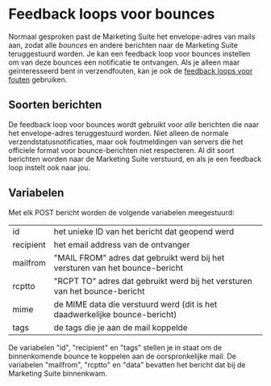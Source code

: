 # Feedback loops voor bounces

Normaal gesproken past de Marketing Suite het envelope-adres van mails aan,
zodat alle *bounces* en andere berichten naar de Marketing Suite teruggestuurd worden.
Je kan een feedback loop voor bounces instellen om van deze bounces een notificatie te ontvangen.
Als je alleen maar geïnteresseerd bent in verzendfouten,
kan je ook de [feedback loops voor fouten](feedback-failures) gebruiken.

## Soorten berichten

De feedback loop voor bounces wordt gebruikt voor _alle_ berichten die naar het envelope-adres teruggestuurd worden.
Niet alleen de normale verzendstatusnotificaties, maar ook foutmeldingen
van servers die het officiele format voor bounce-berichten niet respecteren.
Al dit soort berichten worden naar de Marketing Suite verstuurd,
en als je een feedback loop instelt ook naar jou.

## Variabelen

Met elk POST bericht worden de volgende variabelen meegestuurd:

<table>
    <tr>
        <td>id</td>
        <td>het unieke ID van het bericht dat geopend werd</td>
    </tr>
    <tr>
        <td>recipient</td>
        <td>het email address van de ontvanger</td>
    </tr>
    <tr>
        <td>mailfrom</td>
        <td>"MAIL FROM" adres dat gebruikt werd bij het versturen van het bounce-bericht</td>
    </tr>
    <tr>
        <td>rcptto</td>
        <td>"RCPT TO" adres dat gebruikt werd bij het versturen van het bounce-bericht</td>
    </tr>
    <tr>
        <td>mime</td>
        <td>de MIME data die verstuurd werd (dit is het daadwerkelijke bounce-bericht)</td>
    </tr>
    <tr>
        <td>tags</td>
        <td>de tags die je aan de mail koppelde</td>
    </tr>
</table>

De variabelen "id", "recipient" en "tags" stellen je in staat om de
binnenkomende bounce te koppelen aan de oorspronkelijke mail.
De variabelen "mailfrom", "rcptto" en "data" bevatten het bericht dat bij de Marketing Suite binnenkwam.
